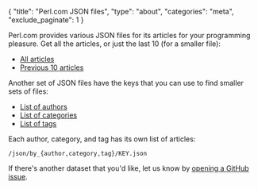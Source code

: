 {
  "title": "Perl.com JSON files",
  "type": "about",
  "categories": "meta",
  "exclude_paginate": 1
}

Perl.com provides various JSON files for its articles for your programming pleasure. Get all the articles, or just the last 10 (for a smaller file):

* [All articles](/json/all_articles.json)
* [Previous 10 articles](/json/previous_ten_articles.json)

Another set of JSON files have the keys that you can use to find smaller sets of files:

* [List of authors](/json/authors.json)
* [List of categories](/json/categories.json)
* [List of tags](/json/tags.json)

Each author, category, and tag has its own list of articles:

	/json/by_{author,category,tag}/KEY.json

If there's another dataset that you'd like, let us know by [opening a GitHub issue](https://github.com/tpf/perldotcom/issues).
